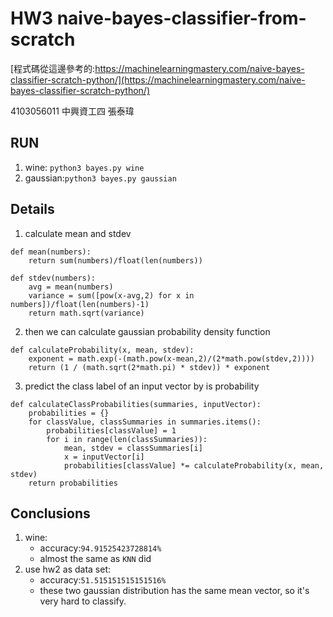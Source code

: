 # HW3 naive-bayes-classifier-from-scratch

[程式碼從這邊參考的:https://machinelearningmastery.com/naive-bayes-classifier-scratch-python/](https://machinelearningmastery.com/naive-bayes-classifier-scratch-python/)

4103056011 中興資工四 張泰瑋

## RUN

1. wine: `python3 bayes.py wine`
2. gaussian:`python3 bayes.py gaussian`

## Details

1. calculate mean and stdev

```
def mean(numbers):
	return sum(numbers)/float(len(numbers))
 
def stdev(numbers):
	avg = mean(numbers)
	variance = sum([pow(x-avg,2) for x in numbers])/float(len(numbers)-1)
	return math.sqrt(variance)
```

2. then we can calculate gaussian probability density function

```
def calculateProbability(x, mean, stdev):
	exponent = math.exp(-(math.pow(x-mean,2)/(2*math.pow(stdev,2))))
	return (1 / (math.sqrt(2*math.pi) * stdev)) * exponent
```

3. predict the class label of an input vector by is probability

```
def calculateClassProbabilities(summaries, inputVector):
	probabilities = {}
	for classValue, classSummaries in summaries.items():
		probabilities[classValue] = 1
		for i in range(len(classSummaries)):
			mean, stdev = classSummaries[i]
			x = inputVector[i]
			probabilities[classValue] *= calculateProbability(x, mean, stdev)
	return probabilities
```

## Conclusions

1. wine:
	* accuracy:`94.91525423728814%`
	* almost the same as `KNN` did
2. use hw2 as data set:
	* accuracy:`51.515151515151516%`
	* these two gaussian distribution has the same mean vector, so it's very hard to classify.

